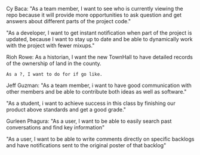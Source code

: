 Cy Baca:
"As a team member, I want to see who is currently viewing the repo because it will provide more opportunities to ask question and get answers about different parts of the project code."

"As a developer, I want to get instant notification when part of the project is updated, because I want to stay up to date and be able to dynamically work with the project with fewer mixups."

Rioh Rowe:
	As a historian, I want the new TownHall to have detailed records of the ownership of land in the county.

	As a ?, I want to do for if go like.

Jeff Guzman:
"As a team member, i want to have good communication with other members and be able to contribute both ideas as well as software."

"As a student, i want to achieve success in this class by finishing our product above standards and get a good grade."

Gurleen Phagura:
"As a user, I want to be able to easily search past conversations and find key information"  

"As a user, I want to be able to write comments directly on specific backlogs and have notifications sent to the original poster of that backlog"   
